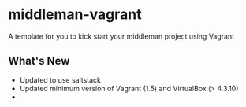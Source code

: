middleman-vagrant
=================

A template for you to kick start your middleman project using Vagrant

## What's New

* Updated to use saltstack
* Updated minimum version of Vagrant (1.5) and VirtualBox (> 4.3.10)
* 